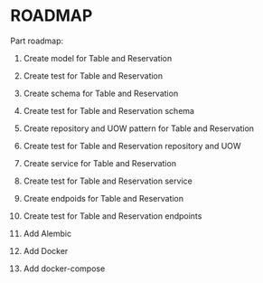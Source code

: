 # ROADMAP

Part roadmap:
1. Create model for Table and Reservation
2. Create test for Table and Reservation
3. Create schema for Table and Reservation
4. Create test for Table and Reservation schema
5. Create repository and UOW pattern for Table and Reservation
6. Create test for Table and Reservation repository and UOW
7. Create service for Table and Reservation
8. Create test for Table and Reservation service
9. Create endpoids for Table and Reservation

10. Create test for Table and Reservation endpoints
11. Add Alembic
12. Add Docker
13. Add docker-compose

